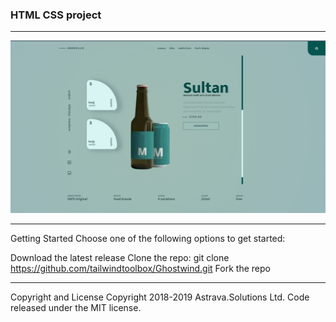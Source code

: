 

### HTML CSS project



---
![Alt-текст](https://github.com/islamhadjime/web_fron/blob/main/assets/screen.png "Орк")




---
Getting Started
Choose one of the following options to get started:

Download the latest release
Clone the repo: git clone https://github.com/tailwindtoolbox/Ghostwind.git
Fork the repo

---
Copyright and License
Copyright 2018-2019 Astrava.Solutions Ltd. Code released under the MIT license.
